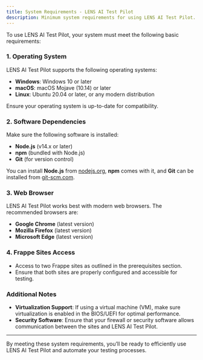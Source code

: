 ```yaml
---
title: System Requirements - LENS AI Test Pilot
description: Minimum system requirements for using LENS AI Test Pilot.
---
```



To use LENS AI Test Pilot, your system must meet the following basic requirements:

### 1. **Operating System**

LENS AI Test Pilot supports the following operating systems:

- **Windows**: Windows 10 or later
- **macOS**: macOS Mojave (10.14) or later
- **Linux**: Ubuntu 20.04 or later, or any modern distribution

Ensure your operating system is up-to-date for compatibility.

### 2. **Software Dependencies**

Make sure the following software is installed:

- **Node.js** (v14.x or later)
- **npm** (bundled with Node.js)
- **Git** (for version control)

You can install **Node.js** from [nodejs.org](https://nodejs.org/), **npm** comes with it, and **Git** can be installed from [git-scm.com](https://git-scm.com/).

### 3. **Web Browser**

LENS AI Test Pilot works best with modern web browsers. The recommended browsers are:

- **Google Chrome** (latest version)
- **Mozilla Firefox** (latest version)
- **Microsoft Edge** (latest version)

### 4. **Frappe Sites Access**

- Access to two Frappe sites as outlined in the prerequisites section.
- Ensure that both sites are properly configured and accessible for testing.

### Additional Notes

- **Virtualization Support**: If using a virtual machine (VM), make sure virtualization is enabled in the BIOS/UEFI for optimal performance.
- **Security Software**: Ensure that your firewall or security software allows communication between the sites and LENS AI Test Pilot.

---

By meeting these system requirements, you’ll be ready to efficiently use LENS AI Test Pilot and automate your testing processes.
